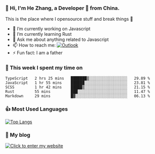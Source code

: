 ### 👋 Hi, I'm He Zhang, a Developer 🚀 from China.

This is the place where I opensource stuff and break things :rofl:

- 🔭  I’m currently working on Javascript
- 🌱  I’m currently learning Rust
- 💬  Ask me about anything related to Javascript
- 📫  How to reach me: [![Outlook](https://img.shields.io/badge/-Outlook-0078D4?style=flat&logo=Microsoft-Outlook&logoColor=white)](mailto:zhanghecool@outlook.com)
- ⚡  Fun fact: I am a father

### 💪 This week I spent my time on 
<!--START_SECTION:waka-->
```text
TypeScript   2 hrs 25 mins   ███████▒░░░░░░░░░░░░░░░░░   29.89 % 
JavaScript   1 hr 55 mins    ██████░░░░░░░░░░░░░░░░░░░   23.81 % 
SCSS         1 hr 42 mins    █████▒░░░░░░░░░░░░░░░░░░░   21.15 % 
Rust         55 mins         ███░░░░░░░░░░░░░░░░░░░░░░   11.47 % 
Markdown     29 mins         █▓░░░░░░░░░░░░░░░░░░░░░░░   06.13 % 
```
<!--END_SECTION:waka-->

### 👍 Most Used Languages
[![Top Langs](https://github-readme-stats.vercel.app/api/top-langs/?username=zhanghecool&layout=compact)](https://zhanghe.cool)

### 🌈 My blog 
[![Click to enter my website](https://cdn.jsdelivr.net/gh/zhanghecool/assets/images/gif/zhanghecools.gif)](https://zhanghe.cool)
